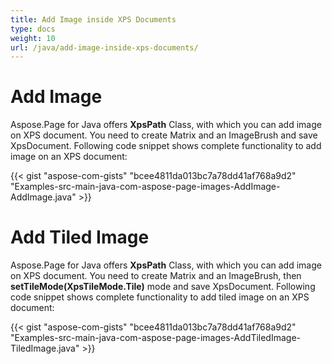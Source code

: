 ```yaml
---
title: Add Image inside XPS Documents
type: docs
weight: 10
url: /java/add-image-inside-xps-documents/
---
```


# **Add Image**
Aspose.Page for Java offers **XpsPath** Class, with which you can add image on XPS document. You need to create Matrix and an ImageBrush and save XpsDocument. Following code snippet shows complete functionality to add image on an XPS document:

{{< gist "aspose-com-gists" "bcee4811da013bc7a78dd41af768a9d2" "Examples-src-main-java-com-aspose-page-images-AddImage-AddImage.java" >}}
# **Add Tiled Image**
Aspose.Page for Java offers **XpsPath** Class, with which you can add image on XPS document. You need to create Matrix and an ImageBrush, then **setTileMode(XpsTileMode.Tile)** mode and save XpsDocument. Following code snippet shows complete functionality to add tiled image on an XPS document:

{{< gist "aspose-com-gists" "bcee4811da013bc7a78dd41af768a9d2" "Examples-src-main-java-com-aspose-page-images-AddTiledImage-TiledImage.java" >}}

